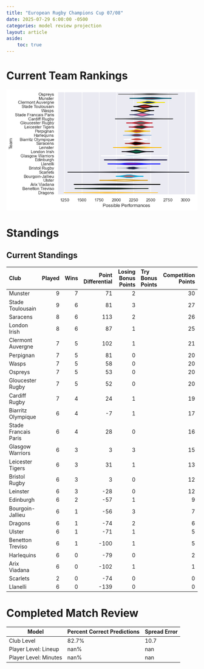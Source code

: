 ```yaml
---  
title: "European Rugby Champions Cup 07/08"  
date: 2025-07-29 6:00:00 -0500  
categories: model review projection  
layout: article  
aside:  
    toc: true  
---
```

# Current Team Rankings


![Club Rankings](plots/rankings_European_Rugby_Champions_Cup_0708.png)
# Standings

## Current Standings


| Club                 |   Played |   Wins |   Point Differential |   Losing Bonus Points | Try Bonus Points   |   Competition Points |
|:---------------------|---------:|-------:|---------------------:|----------------------:|:-------------------|---------------------:|
| Munster              |        9 |      7 |                   71 |                     2 |                    |                   30 |
| Stade Toulousain     |        9 |      6 |                   81 |                     3 |                    |                   27 |
| Saracens             |        8 |      6 |                  113 |                     2 |                    |                   26 |
| London Irish         |        8 |      6 |                   87 |                     1 |                    |                   25 |
| Clermont Auvergne    |        7 |      5 |                  102 |                     1 |                    |                   21 |
| Perpignan            |        7 |      5 |                   81 |                     0 |                    |                   20 |
| Wasps                |        7 |      5 |                   58 |                     0 |                    |                   20 |
| Ospreys              |        7 |      5 |                   53 |                     0 |                    |                   20 |
| Gloucester Rugby     |        7 |      5 |                   52 |                     0 |                    |                   20 |
| Cardiff Rugby        |        7 |      4 |                   24 |                     1 |                    |                   19 |
| Biarritz Olympique   |        6 |      4 |                   -7 |                     1 |                    |                   17 |
| Stade Francais Paris |        6 |      4 |                   28 |                     0 |                    |                   16 |
| Glasgow Warriors     |        6 |      3 |                    3 |                     3 |                    |                   15 |
| Leicester Tigers     |        6 |      3 |                   31 |                     1 |                    |                   13 |
| Bristol Rugby        |        6 |      3 |                    3 |                     0 |                    |                   12 |
| Leinster             |        6 |      3 |                  -28 |                     0 |                    |                   12 |
| Edinburgh            |        6 |      2 |                  -57 |                     1 |                    |                    9 |
| Bourgoin-Jallieu     |        6 |      1 |                  -56 |                     3 |                    |                    7 |
| Dragons              |        6 |      1 |                  -74 |                     2 |                    |                    6 |
| Ulster               |        6 |      1 |                  -71 |                     1 |                    |                    5 |
| Benetton Treviso     |        6 |      1 |                 -100 |                     1 |                    |                    5 |
| Harlequins           |        6 |      0 |                  -79 |                     0 |                    |                    2 |
| Arix Viadana         |        6 |      0 |                 -102 |                     1 |                    |                    1 |
| Scarlets             |        2 |      0 |                  -74 |                     0 |                    |                    0 |
| Llanelli             |        6 |      0 |                 -139 |                     0 |                    |                    0 |



# Completed Match Review


| Model | Percent Correct Predictions | Spread Error |
| ------ | ------ | ------ |
| Club Level | 82.7% | 10.7 |
| Player Level: Lineup | nan% | nan |
| Player Level: Minutes | nan% | nan |

